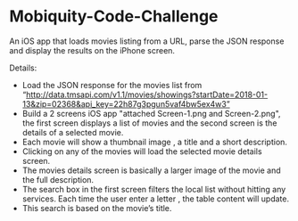 # Mobiquity-Code-Challenge

An iOS app that loads movies listing from a URL, parse the JSON response and display the results on the iPhone screen.

Details:

- Load the JSON response for the movies list from “http://data.tmsapi.com/v1.1/movies/showings?startDate=2018-01-13&zip=02368&api_key=22h87g3pgun5vaf4bw5ex4w3”
- Build a 2 screens iOS app "attached Screen-1.png and Screen-2.png", the first screen displays a list of movies and the second screen is the details of a selected movie.
- Each movie will show a thumbnail image , a title and a short description.
- Clicking on any of the movies will load the selected movie details screen.
- The movies details screen is basically a larger image of the movie and the full description.
- The search box in the first screen filters the local list without hitting any services. Each time the user enter a letter , the table content will update.
- This search is based on the movie’s title.
